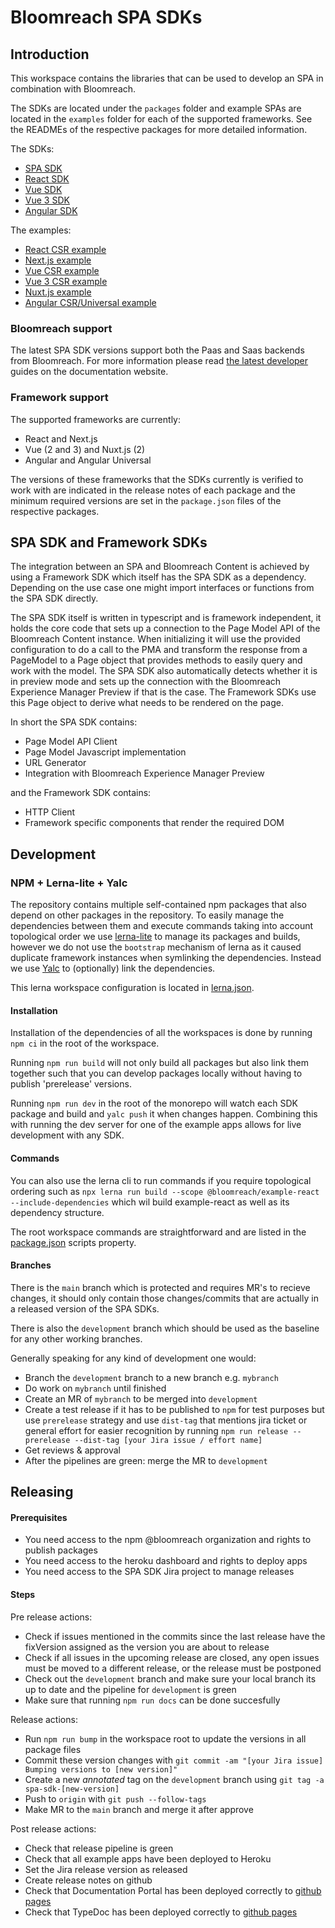 # Bloomreach SPA SDKs

## Introduction

This workspace contains the libraries that can be used to develop an SPA in
combination with Bloomreach.

The SDKs are located under the `packages` folder and example SPAs are located in
the `examples` folder for each of the supported frameworks. See the READMEs of
the respective packages for more detailed information.

The SDKs:

- [SPA SDK](./packages/spa-sdk/README.md)
- [React SDK](./packages/react-sdk/README.md)
- [Vue SDK](./packages/vue-sdk/README.md)
- [Vue 3 SDK](./packages/vue3-sdk/README.md)
- [Angular SDK](./packages/ng-sdk/README.md)

The examples:

- [React CSR example](./examples/react/README.md)
- [Next.js example](./examples/next/README.md)
- [Vue CSR example](./examples/vue/README.md)
- [Vue 3 CSR example](./examples/vue3/README.md)
- [Nuxt.js example](./examples/nuxt/README.md)
- [Angular CSR/Universal example](./examples/angular/README.md)

### Bloomreach support

The latest SPA SDK versions support both the Paas and Saas backends from
Bloomreach. For more information please read [the latest developer](https://documentation.bloomreach.com/developers/content/tutorials/get-started.html)
guides on the documentation website.

### Framework support

The supported frameworks are currently:

- React and Next.js
- Vue (2 and 3) and Nuxt.js (2)
- Angular and Angular Universal

The versions of these frameworks that the SDKs currently is verified to work
with are indicated in the release notes of each package and the minimum required
versions are set in the `package.json` files of the respective packages.

## SPA SDK and Framework SDKs

The integration between an SPA and Bloomreach Content is achieved by using a
Framework SDK which itself has the SPA SDK as a dependency. Depending on the use
case one might import interfaces or functions from the SPA SDK directly.

The SPA SDK itself is written in typescript and is framework independent, it
holds the core code that sets up a connection to the Page Model API of the
Bloomreach Content instance. When initializing it will use the provided
configuration to do a call to the PMA and transform the response from a
PageModel to a Page object that provides methods to easily query and work with
the model. The SPA SDK also automatically detects whether it is in preview mode
and sets up the connection with the Bloomreach Experience Manager Preview if
that is the case. The Framework SDKs use this Page object to derive what needs
to be rendered on the page.

In short the SPA SDK contains:

- Page Model API Client
- Page Model Javascript implementation
- URL Generator
- Integration with Bloomreach Experience Manager Preview

and the Framework SDK contains:

- HTTP Client
- Framework specific components that render the required DOM

## Development

### NPM + Lerna-lite + Yalc

The repository contains multiple self-contained npm packages that also depend
on other packages in the repository. To easily manage the dependencies between
them and execute commands taking into account topological order we use
[lerna-lite](https://github.com/ghiscoding/lerna-lite) to manage its packages
and builds, however we do not use the `bootstrap` mechanism of lerna as it
caused duplicate framework instances when symlinking the dependencies. Instead
we use [Yalc](https://github.com/wclr/yalc) to (optionally) link the
dependencies.
 
This lerna workspace configuration is located in [lerna.json](./lerna.json).

#### Installation

Installation of the dependencies of all the workspaces is done by running `npm
ci` in the root of the workspace. 

Running `npm run build` will not only build all packages but also link them
together such that you can develop packages locally without having to publish
'prerelease' versions.

Running `npm run dev` in the root of the monorepo will watch each SDK package
and build and `yalc push` it when changes happen. Combining this with running
the dev server for one of the example apps allows for live development with any
SDK.

#### Commands

You can also use the lerna cli to run commands if you require topological
ordering such as `npx lerna run build --scope @bloomreach/example-react
--include-dependencies` which wil build example-react as well as its dependency
structure.

The root workspace commands are straightforward and are listed in the
[package.json](./package.json) scripts property.

#### Branches

There is the `main` branch which is protected and requires MR's to recieve
changes, it should only contain those changes/commits that are actually in a
released version of the SPA SDKs.

There is also the `development` branch which should be used as the baseline for
any other working branches.

Generally speaking for any kind of development one would:

* Branch the `development` branch to a new branch e.g. `mybranch`
* Do work on `mybranch` until finished
* Create an MR of `mybranch` to be merged into `development`
* Create a test release if it has to be published to `npm` for test purposes
   but use `prerelease` strategy and use `dist-tag` that mentions jira ticket or
   general effort for easier recognition by running `npm run release -- prerelease --dist-tag [your Jira issue / effort name]`
* Get reviews & approval
* After the pipelines are green: merge the MR to `development`

## Releasing
#### Prerequisites
* You need access to the npm @bloomreach organization and rights to publish packages
* You need access to the heroku dashboard and rights to deploy apps
* You need access to the SPA SDK Jira project to manage releases

#### Steps
Pre release actions:
* Check if issues mentioned in the commits since the last release have the fixVersion assigned as the version you are about to release
* Check if all issues in the upcoming release are closed, any open issues must be moved to a different release, or the
    release must be postponed
* Check out the `development` branch and make sure your local branch its up to date and the pipeline for `development` is green
* Make sure that running `npm run docs` can be done succesfully

Release actions:
* Run `npm run bump` in the workspace root to update the versions in all package files
* Commit these version changes with `git commit -am "[your Jira issue] Bumping versions to [new version]"`
* Create a new _annotated_ tag on the `development` branch using `git tag -a spa-sdk-[new-version]`
* Push to `origin` with `git push --follow-tags`
* Make MR to the `main` branch and merge it after approve

Post release actions:
* Check that release pipeline is green
* Check that all example apps have been deployed to Heroku
* Set the Jira release version as released
* Create release notes on github
* Check that Documentation Portal has been deployed correctly to [github pages](https://bloomreach.github.io/spa-sdk/docs/)
* Check that TypeDoc has been deployed correctly to [github pages](https://bloomreach.github.io/spa-sdk/)
